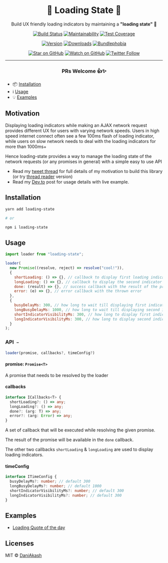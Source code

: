 <div align="center">

# 📶 Loading State 🔄

Build UX friendly loading indicators by maintaining a **"loading state"** 🤗

[![Build Status][build-badge]][build]
[![Maintainability][maintainability-badge]][maintainability-url]
[![Test Coverage][coverage-badge]][coverage-url]

[![Version][version-badge]][package]
[![Downloads][downloads-badge]][npmtrends]
[![Bundlephobia][bundle-phobia-badge]][bundle-phobia]

[![Star on GitHub][github-star-badge]][github-star]
[![Watch on GitHub][github-watch-badge]][github-watch]
[![Twitter Follow][twitter-badge]][twitter]

---

### PRs Welcome 👍✨

</div>

- 📦 [Installation](#installation)
- ℹ️ [Usage](#usage)
- 💡 [Examples](#examples)

## Motivation

Displaying loading indicators while making an AJAX network request provides different UX for users with varying network speeds. Users in high speed internet connect often see a few 100ms flash of loading indicator, while users on slow network needs to deal with the loading indicators for more than 1000ms+

Hence loading-state provides a way to manage the loading state of the network requests (or any promises in general) with a simple easy to use API

- Read my [tweet thread](https://twitter.com/dani_akash_/status/1247617443897290752) for full details of my motivation to build this library (or try [thread reader](https://threadreaderapp.com/thread/1247617443897290752.html) version)
- Read my [Dev.to](https://dev.to/dani_akash_/ux-friendly-loading-indicators-3obd) post for usage details with live example.

## Installation

```sh
yarn add loading-state

# or

npm i loading-state
```

## Usage

```js
import loader from "loading-state";

loader(
  new Promise((resolve, reject) => resolve("cool!")),
  {
    shortLoading: () => {}, // callback to display first loading indicator
    longLoading: () => {}, // callback to display the second indicator
    done: (result) => {}, // success callback with the result of the promise
    error: (e) => {}, // error callback with the thrown error
  },
  {
    busyDelayMs: 300, // how long to wait till displaying first indicator
    longBusyDelayMs: 1000, // how long to wait till displaying second indicator
    shortIndicatorVisibilityMs: 300, // how long to display first indicator
    longIndicatorVisibilityMs: 300, // how long to display second indicator
  }
);
```

### API ﹣

```js
loader(promise, callbacks?, timeConfig?)
```

#### promise: `Promise<T>`

A promise that needs to be resolved by the loader

#### callbacks

```ts
interface ICallbacks<T> {
  shortLoading?: () => any;
  longLoading?: () => any;
  done?: (arg: T) => any;
  error?: (arg: Error) => any;
}
```

A set of callback that will be executed while resolving the given promise.

The result of the promise will be available in the `done` callback.

The other two callbacks `shortLoading` & `longLoading` are used to display loading indicators.

#### timeConfig

```ts
interface ITimeConfig {
  busyDelayMs?: number; // default 300
  longBusyDelayMs?: number; // default 1000
  shortIndicatorVisibilityMs?: number; // default 300
  longIndicatorVisibilityMs?: number; // default 300
}
```

## Examples

- [Loading Quote of the day][qotd-example]

## Licenses

MIT © [DaniAkash][twitter]

[qotd-example]: https://codesandbox.io/s/loading-state-b8o5z
[build]: https://github.com/DaniAkash/loading-state/actions
[build-badge]: https://github.com/daniakash/loading-state/workflows/build/badge.svg
[coverage-badge]: https://api.codeclimate.com/v1/badges/462311091a0ea368cec5/test_coverage
[coverage-url]: https://codeclimate.com/github/DaniAkash/loading-state/test_coverage
[maintainability-badge]: https://api.codeclimate.com/v1/badges/462311091a0ea368cec5/maintainability
[maintainability-url]: https://codeclimate.com/github/DaniAkash/loading-state/maintainability
[bundle-phobia-badge]: https://badgen.net/bundlephobia/minzip/loading-state
[bundle-phobia]: https://bundlephobia.com/result?p=loading-state
[downloads-badge]: https://img.shields.io/npm/dm/loading-state.svg?style=flat-square
[npmtrends]: http://www.npmtrends.com/loading-state
[package]: https://www.npmjs.com/package/loading-state
[version-badge]: https://img.shields.io/npm/v/loading-state.svg?style=flat-square
[twitter]: https://twitter.com/dani_akash_
[twitter-badge]: https://img.shields.io/twitter/follow/dani_akash_?style=social
[github-watch-badge]: https://img.shields.io/github/watchers/DaniAkash/loading-state.svg?style=social
[github-watch]: https://github.com/DaniAkash/loading-state/watchers
[github-star-badge]: https://img.shields.io/github/stars/DaniAkash/loading-state.svg?style=social
[github-star]: https://github.com/DaniAkash/loading-state/stargazers
